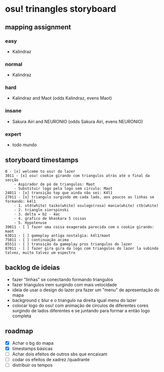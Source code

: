 # osu! trinangles storyboard

## mapping assignment

### easy

- Kalindraz

### normal

- Kalindraz

### hard

- Kalindraz and Maot (odds Kalindraz, evens Maot)

### insane

- Sakura Airi and NEURONIO (odds Sakura Airi, evens NEURONIO)

### expert

- todo mundo

## storyboard timestamps

```
0 - [x] welcome to osu! do lazer
3011 - [x] osu! cookie girando com triangulos atrás até o final da secção
    - Aspirador de pó de triangulos: Maot
    - Substituir logo pela logo sem círculo: Maot
24011 - [x] transição top que ainda não sei: K4l1
27011 - [x] triangulo surgindo em cada lado, aos poucos as linhas se formando: k4l1
    - 1. std(white) taiko(white) osulogo(rosa) mania(white) ctb(white)
    - 2. triangle sierspinski
    - 3. delta = b2 - 4ac
    - 4. grafico de bhaskara 5 coisas
    - 5. Hypotenuse
39011 - [ ] fazer uma coisa exagerada parecida com o cookie girando: maot
63011 - [ ] gameplay antiga nostalgia: k4l1/maot
75011 - [ ] continuação acima
85511 - [ ] transição da gameplay pros triangulos do lazer
87011 - [ ] fazer gira gira da logo com triangulos do lazer la subindo talvez, muito talvez um espectro
```

## backlog de ideias

- fazer "linhas" se conectando formando triangulos
- fazer triangulos irem surgindo com mais velocidade
- ideia de usar o design do lazer pra fazer um "menu" de apresentação do mapa
- background c blur e o triangulo na direita igual menu do lazer
- colocar logo do osu! com animação de circulos de diferentes cores surgindo de lados diferentes e se juntando para formar a então logo completa

## roadmap

- [x] Achar o bg do mapa
- [x] timestamps básicas
- [ ] Achar dois efeitos de outros sbs que encaixam
- [ ] codar os efeitos de xadrez /quadrante
- [ ] distribuir os tempos
